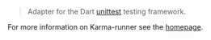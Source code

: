 > Adapter for the Dart [unittest] testing framework.

For more information on Karma-runner see the [homepage].


[homepage]: https://github.com/karma-runner
[unittest]: http://api.dartlang.org/docs/releases/latest/unittest.html
